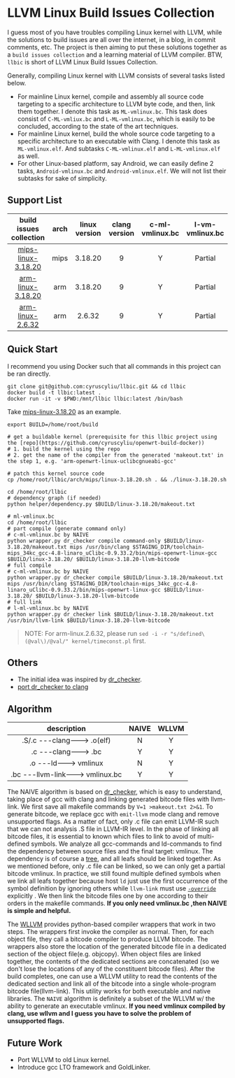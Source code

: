 # LLVM Linux Build Issues Collection

I guess most of you have troubles compiling Linux kernel with LLVM, while the solutions to build issues are all over
the internet, in a blog, in commit comments, etc. The project is then aiming to put these solutions together as a 
`build issues collection` and a learning material of LLVM compiler. BTW, `llbic` is short of LLVM Linux Build Issues
 Collection.
 
 Generally, compiling Linux kernel with LLVM consists of several tasks listed below.
 + For mainline Linux kernel, compile and assembly all source code targeting to a specific architecture to LLVM byte 
 code, and then, link them together. I denote this task as `ML-vmlinux.bc`. This task does consist of `C-ML-vmliux.bc`
 and `L-ML-vmlinux.bc`, which is easily to be concluded, according to the state of the art techniques.
 + For mainline Linux kernel, build the whole source code targeting to a specific architecture to an executable with 
 Clang. I denote this task as `ML-vmlinux.elf`. And subtasks `C-ML-vmlinux.elf` and `L-ML-vmlinux.elf` as well.
 + For other Linux-based platform, say Android, we can easily define 2 tasks, `Android-vmlinux.bc` and
 `Android-vmlinux.elf`. We will not list their subtasks for sake of simplicity.


## Support List
|build issues collection|arch|linux version|clang version|c-ml-vmlinux.bc|l-vm-vmlinux.bc|
|:---:|:---:|:---:|:---:|:---:|:---:|
|[mips-linux-3.18.20](./arch/mips/linux-3.18.20.md)|mips|3.18.20|9|Y|Partial|
|[arm-linux-3.18.20](./arch/arm/linux-3.18.20.md)|arm|3.18.20|9|Y|Partial|
|[arm-linux-2.6.32](./arch/arm/linux-2.6.32.md)|arm|2.6.32|9|Y|Partial|

## Quick Start

I recommend you using Docker such that all commands in this project can be ran directly.

```shell script
git clone git@github.com:cyruscyliu/llbic.git && cd llbic
docker build -t llbic:latest .
docker run -it -v $PWD:/mnt/llbic llbic:latest /bin/bash
```

Take [mips-linux-3.18.20](./arch/mips/linux-3.18.20.md) as an example.

```shell script
export BUILD=/home/root/build

# get a buildable kernel (prerequisite for this llbic project using the [repo](https://github.com/cyruscyliu/openwrt-build-docker))
# 1. build the kernel using the repo
# 2. get the name of the compiler from the generated 'makeout.txt' in the step 1, e.g. 'arm-openwrt-linux-uclibcgnueabi-gcc'

# patch this kernel source code
cp /home/root/llbic/arch/mips/linux-3.18.20.sh . && ./linux-3.18.20.sh

cd /home/root/llbic
# dependency graph (if needed)
python helper/dependency.py $BUILD/linux-3.18.20/makeout.txt

# ml-vmlinux.bc
cd /home/root/llbic
# part compile (generate command only)
# c-ml-vmlinux.bc by NAIVE
python wrapper.py dr_checker compile command-only $BUILD/linux-3.18.20/makeout.txt mips /usr/bin/clang $STAGING_DIR/toolchain-mips_34kc_gcc-4.8-linaro_uClibc-0.9.33.2/bin/mips-openwrt-linux-gcc $BUILD/linux-3.18.20/ $BUILD/linux-3.18.20-llvm-bitcode
# full compile
# c-ml-vmlinux.bc by NAIVE
python wrapper.py dr_checker compile $BUILD/linux-3.18.20/makeout.txt mips /usr/bin/clang $STAGING_DIR/toolchain-mips_34kc_gcc-4.8-linaro_uClibc-0.9.33.2/bin/mips-openwrt-linux-gcc $BUILD/linux-3.18.20/ $BUILD/linux-3.18.20-llvm-bitcode
# full link
# l-ml-vmlinux.bc by NAIVE
python wrapper.py dr_checker link $BUILD/linux-3.18.20/makeout.txt /usr/bin/llvm-link $BUILD/linux-3.18.20-llvm-bitcode
```

>NOTE: For arm-linux.2.6.32, please run `sed -i -r "s/defined\(@val\)/@val/" kernel/timeconst.pl` first.

## Others
+ The initial idea was inspired by [dr_checker](https://github.com/ucsb-seclab/dr_checker).
+ [port dr_checker to clang](./doc/port-dr_checker-2-clang.md)

## Algorithm

|description|NAIVE|WLLVM|
|:---:|:---:|:---:|
|.S/.c ---clang---> .o(elf)|N|Y|
|.c ---clang---> .bc|Y|Y|
|.o ---ld---> vmlinux|N|Y|
|.bc ---llvm-link---> vmlinux.bc|Y|Y

The NAIVE algorithm is based on [dr_checker](https://github.com/ucsb-seclab/dr_checker), which is easy to understand, 
taking place of gcc with clang and linking generated bitcode files with llvm-link. We first save all makefile commands 
by `V=1 >makeout.txt 2>&1`. To generate bitcode, we replace gcc with `emit-llvm` mode clang and remove unsupported flags.
As a matter of fact, only .c file can emit LLVM-IR such that we can not analysis .S file in LLVM-IR level.
In the phase of linking all bitcode files, it is essential to known which files to link to avoid of multi-defined symbols. We
analyze all gcc-commands and ld-commands to find the dependency between source files and the final target: vmlinux.
The dependency is of course a [tree](./arch/mips/linux-3.18.20.gv.pdf), and all leafs should be linked together. As we 
mentioned before, only .c file can be linked, so we can only get a partial bitcode vmlinux. In practice, we still found multiple
defined symbols when we link all leafs together because host `ld` just use the first occurrence of the symbol definition
by ignoring others while `llvm-link` must use [`-override`](http://lists.llvm.org/pipermail/llvm-commits/Week-of-Mon-20150420/272071.html) 
explicitly . We then link the bitcode files one by one according to their orders in the makefile commands.
**If you only need vmlinux.bc ,then NAIVE is simple and helpful.**

The [WLLVM](https://github.com/travitch/whole-program-llvm) provides python-based compiler wrappers that work in two 
steps. The wrappers first invoke the compiler as normal. Then, for each object file, they call a bitcode compiler to 
produce LLVM bitcode. The wrappers also store the location of the generated bitcode file in a dedicated section of the 
object file(e.g. objcopy). When object files are linked together, the contents of the dedicated sections are 
concatenated (so we don't lose the locations of any of the constituent bitcode files). After the build completes, 
one can use a WLLVM utility to read the contents of the dedicated section and link all of the bitcode into a single 
whole-program bitcode file(llvm-link). This utility works for both executable and native libraries. The `NAIVE` 
algorithm is definitely a subset of the WLLVM w/ the ability to generate an executable vmlinux. **If you need vmlinux 
compiled by clang, use wllvm and I guess you have to solve the problem of unsupported flags.**

## Future Work
+ Port WLLVM to old Linux kernel.
+ Introduce gcc LTO framework and GoldLinker.
